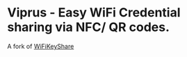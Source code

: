 # Viprus - Easy WiFi Credential sharing via NFC/ QR codes.

A fork of [WiFiKeyShare](https://wifikeysha.re/)

